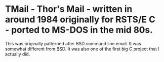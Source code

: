 # TMail - Thor's Mail - written in around 1984 originally for RSTS/E C - ported to MS-DOS in the mid 80s.

This was originally patterned after BSD command line email.  It was somewhat different from BSD.  It was also one of the first big C project that I actually did.
